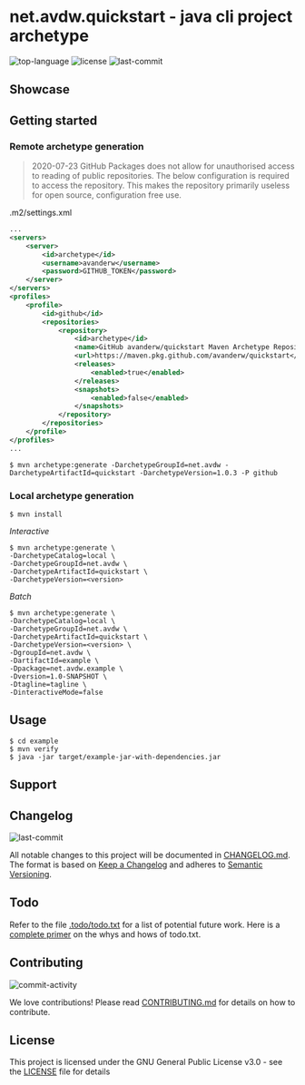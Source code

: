 # net.avdw.quickstart - java cli project archetype
![top-language](https://img.shields.io/github/languages/top/avanderw/quickstart)
![license](https://img.shields.io/github/license/avanderw/quickstart)
![last-commit](http://img.shields.io/github/last-commit/avanderw/quickstart/develop)

## Showcase

## Getting started

### Remote archetype generation
> 2020-07-23 GitHub Packages does not allow for unauthorised access to reading of public repositories. 
> The below configuration is required to access the repository.
> This makes the repository primarily useless for open source, configuration free use.  

.m2/settings.xml
```xml
...
<servers>
    <server>
        <id>archetype</id>
        <username>avanderw</username>
        <password>GITHUB_TOKEN</password>
    </server>
</servers>
<profiles>
    <profile>
        <id>github</id>
        <repositories>
            <repository>
                <id>archetype</id>
                <name>GitHub avanderw/quickstart Maven Archetype Repository</name>
                <url>https://maven.pkg.github.com/avanderw/quickstart</url>
                <releases>
                    <enabled>true</enabled>
                </releases>
                <snapshots>
                    <enabled>false</enabled>
                </snapshots>
            </repository>
        </repositories>
    </profile>
</profiles>
...
```

```shell script
$ mvn archetype:generate -DarchetypeGroupId=net.avdw -DarchetypeArtifactId=quickstart -DarchetypeVersion=1.0.3 -P github
```

### Local archetype generation

```shell script
$ mvn install
```

_Interactive_
```shell script
$ mvn archetype:generate \
-DarchetypeCatalog=local \
-DarchetypeGroupId=net.avdw \
-DarchetypeArtifactId=quickstart \
-DarchetypeVersion=<version>
```

_Batch_
```shell script
$ mvn archetype:generate \
-DarchetypeCatalog=local \
-DarchetypeGroupId=net.avdw \
-DarchetypeArtifactId=quickstart \
-DarchetypeVersion=<version> \
-DgroupId=net.avdw \
-DartifactId=example \
-Dpackage=net.avdw.example \
-Dversion=1.0-SNAPSHOT \
-Dtagline=tagline \
-DinteractiveMode=false
```

## Usage

```shell script
$ cd example
$ mvn verify
$ java -jar target/example-jar-with-dependencies.jar
```

## Support

## Changelog
![last-commit](https://img.shields.io/github/last-commit/avanderw/quickstart)

All notable changes to this project will be documented in [CHANGELOG.md](CHANGELOG.md). 
The format is based on [Keep a Changelog](https://keepachangelog.com/en/1.0.0/) 
and adheres to [Semantic Versioning](https://semver.org/spec/v2.0.0.html).

## Todo
Refer to the file [.todo/todo.txt](.todo/todo.txt) for a list of potential future work.
Here is a [complete primer](https://github.com/todotxt/todo.txt) on the whys and hows of todo.txt.

## Contributing
![commit-activity](https://img.shields.io/github/commit-activity/y/avanderw/quickstart)

We love contributions! Please read [CONTRIBUTING.md](CONTRIBUTING.md) for details on how to contribute.

## License 
This project is licensed under the GNU General Public License v3.0 - see the [LICENSE](LICENSE) file for details
